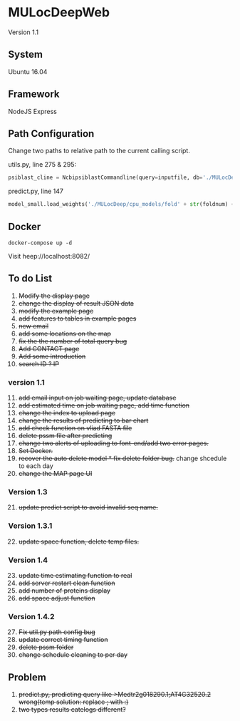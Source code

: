 # MULocDeepWeb

Version 1.1

## System

Ubuntu 16.04

## Framework

NodeJS Express

## Path Configuration

Change two paths to relative path to the current calling script.

utils.py, line 275 & 295:
```python
psiblast_cline = NcbipsiblastCommandline(query=inputfile, db='./MULocDeep/db/swissprot/swissprot',num_iterations=3, evalue=0.001, out_ascii_pssm=pssmfile, num_threads=4)
```

predict.py, line 147
```python
model_small.load_weights('./MULocDeep/cpu_models/fold' + str(foldnum) + '_big_lv1_acc-weights.hdf5')
```

## Docker
```
docker-compose up -d
```
Visit heep://localhost:8082/

## To do List

1. ~~Modify the display page~~
2. ~~change the display of result JSON data~~
3. ~~modify the example page~~
4. ~~add features to tables in example pages~~ 
5. ~~new email~~
6. ~~add some locations on the map~~
7. ~~fix the the number of total query bug~~
8. ~~Add CONTACT page~~
9. ~~Add some introduction~~
10.  ~~search ID ? IP~~
### version 1.1
11. ~~add email input on job waiting page, update database~~
12. ~~add estimated time on job waiting page, add time function~~
13. ~~change the index to upload page~~
14. ~~change the results of predicting to bar chart~~
15. ~~add check function on vliad FASTA file~~
16. ~~delete pssm file after predicting~~
17. ~~change two alerts of uploading to font-end/add two error pages.~~
18. ~~Set Docker.~~
19. ~~recover the auto delete model * fix delete folder bug.~~ change shcedule to each day
20. ~~change the MAP page UI~~
### Version 1.3
21. ~~update predict script to avoid invalid seq name.~~
### Version 1.3.1
22. ~~update space function, delete temp files.~~
### Version 1.4
23. ~~update time estimating function to real~~
24. ~~add server restart clean function~~
25. ~~add number of proteins display~~
26. ~~add space adjust function~~
### Version 1.4.2
27. ~~Fix util.py path config bug~~
28. ~~update correct timing function~~
29. ~~delete pssm folder~~
30. ~~change schedule cleaning to per day~~

## Problem
1. ~~predict.py, predicting query like >Medtr2g018290.1;AT4G32520.2 wrong(temp solution: replace ; with :)~~
2. ~~two types results catelogs different?~~